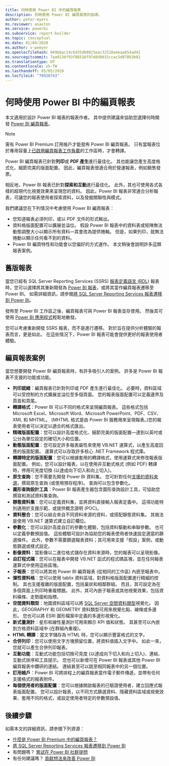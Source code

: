 ```yaml
---
title: 何時使用 Power BI 中的編頁報表
description: 何時使用 Power BI 編頁報表的指導。
author: peter-myers
ms.reviewer: asaxton
ms.service: powerbi
ms.subservice: report-builder
ms.topic: conceptual
ms.date: 01/04/2020
ms.author: v-pemyer
ms.openlocfilehash: 049b6ac14c6d35d68815eac32520a4eaa654ad42
ms.sourcegitcommit: 7aa0136f93f88516f97ddd8031ccac5d07863b92
ms.translationtype: HT
ms.contentlocale: zh-TW
ms.lasthandoff: 05/05/2020
ms.locfileid: "78920743"
---
```

# <a name="when-to-use-paginated-reports-in-power-bi"></a>何時使用 Power BI 中的編頁報表

本文適用於設計 Power BI 報表的報表作者。 其中提供建議來協助您選擇何時開發 [Power BI 編頁報表](../paginated-reports/paginated-reports-report-builder-power-bi.md)。

> [!NOTE]
> 需有 Power BI Premium 訂用帳戶才能發佈 Power BI 編頁報表。 只有當報表位於專用容量上[已啟用編頁報表工作負載](../service-admin-premium-workloads.md#paginated-reports)的工作區時，才會轉譯。

Power BI 編頁報表已針對**列印**或 **PDF 產生**進行最佳化。 其也能讓您產生高度格式化、細節完美的版面配置。 因此，編頁報表很適合用於營運報表，例如銷售發票。

相反地，Power BI 報表已針對**探索和互動**進行最佳化。 此外，其也可使用各式各樣的超現代化視覺效果來呈現您的資料。 因此，Power BI 報表非常適合分析報表，可讓您的報表使用者探索資料，以及發掘關聯性與模式。

我們建議您在下列情況中考慮使用 Power BI 編頁報表：

- 您知道報表必須列印，或以 PDF 文件的形式輸出。
- 資料格版面配置可以擴展並溢位。 假設 Power BI 報表中的資料表或矩陣無法動態調整大小以顯示所有資料—其會改為提供捲軸。 但是，如果列印，就無法捲動以顯示任何看不到的資料。
- Power BI 編頁特性和功能會以您偏好的方式運作。 本文稍後會說明許多這類報表案例。

## <a name="legacy-reports"></a>舊版報表

當您已經有 SQL Server Reporting Services (SSRS) [報表定義語言 (RDL)](/sql/reporting-services/reports/report-definition-language-ssrs) 報表時，您可以選擇將其重新開發為 [Power BI 報表](../consumer/end-user-reports.md)，或將其當作編頁報表遷移至 Power BI。 如需詳細資訊，請參閱[將 SQL Server Reporting Services 報表遷移到 Power BI](migrate-ssrs-reports-to-power-bi.md)。

發佈至 Power BI 工作區之後，編頁報表可與 Power BI 報表並存使用。 然後其可使用 [Power BI 應用程式](../service-create-distribute-apps.md)輕鬆地散發。

您可以考慮重新開發 SSRS 報表，而不是進行遷移。 對於旨在提供分析體驗的報表而言，更是如此。 在這些情況下，Power BI 報表可能會提供更好的報表使用者體驗。

## <a name="paginated-report-scenarios"></a>編頁報表案例

當您想要開發 Power BI 編頁報表時，有許多吸引人的案例。 許多是 Power BI 報表不支援的功能或功能。

- **列印就緒**：編頁報表已針對列印或 PDF 產生進行最佳化。 必要時，資料區域可以受控制的方式擴展並溢位至多個頁面。 您的報表版面配置可以定義邊界及頁首和頁尾。
- **轉譯格式**：Power BI 可以不同的格式來呈現編頁報表。 這些格式包括 Microsoft Excel、Microsoft Word、Microsoft PowerPoint、PDF、CSV、XML 和 MHTML。 (MHTML 格式是由 Power BI 服務用來呈現報表。)您的報表使用者可以決定以適合的格式匯出。
- **精確版面配置**：您可以設計高度格式化、細節完美的版面配置—達到以英吋或公分為單位設定的確切大小和位置。
- **動態版面配置**：您可設定許多報表屬性來使用 VB.NET 運算式，以產生高度回應的版面配置。 運算式可以存取許多核心 .NET Framework 程式庫。
- **轉譯特定的版面配置**：您可以根據套用的轉譯格式，使用運算式來修改報表版面配置。 例如，您可以設計報表，以在使用非互動式格式 (例如 PDF) 轉譯時，停用可見度切換 (以達成向下切入和向上切入)。
- **原生查詢**：您不需要先開發 Power BI 資料集。 您可針對任何[支援的資料來源](../paginated-reports/paginated-reports-data-sources.md)，撰寫原生查詢 (或使用預存程序)。 查詢可以包含參數化。
- **圖形查詢設計工具**：Power BI 報表產生器包含圖形查詢設計工具，可協助您撰寫和測試資料集查詢。
- **靜態資料集**：您可以定義資料集，並將資料直接輸入報表定義中。 這項功能特別適用於支援示範，或提供概念證明 (POC)。
- **資料整合**：您可以結合來自不同資料來源的資料，或搭配靜態資料集。 其做法是使用 VB.NET 運算式建立自訂欄位。
- **參數化**：您可以設計高度自訂的參數化體驗，包括資料驅動和串聯參數。 也可以定義參數預設值。 這些體驗可設計為協助您的報表使用者快速設定適當的篩選條件。 此外，參數不需要篩選報表資料；其可用來支援「假設」案例，或動態篩選或樣式設定。
- **影像資料**：當影像以二進位格式儲存在資料來源時，您的報表可以呈現影像。
- **自訂程式碼**：您可以在報表中開發 VB.NET 函式的程式碼區塊，並在任何報表運算式中使用這些區塊。
- **子報表**：您可以將其他 Power BI 編頁報表 (從相同的工作區) 內嵌至報表中。
- **彈性資料格**：您可以使用 tablix 資料區域，對資料格版面配置進行精細的控制。 其也支援複雜的版面配置，包括巢狀和相鄰群組。 而且，其可設定為在多個頁面上列印時重複標題。 此外，其可內嵌子報表或其他視覺效果，包括資料橫條、走勢圖和指標。
- **空間資料類型**：地圖資料區域可以將 [SQL Server 空間資料類型](/sql/relational-databases/spatial/spatial-data-sql-server)視覺化。 因此，GEOGRAPHY 和 GEOMETRY 資料類型可用來視覺化點、線條或多邊形。 您也可以將 ESRI 圖形檔案中定義的多邊形視覺化。
- **新式量測計**：星形和線性量測計可用來顯示 KPI 值和狀態。 其甚至可以內嵌到方格資料區域中 (在群組內重複)。
- **HTML 轉譯**：當文字儲存為 HTML 時，您可以顯示豐富格式的文字。
- **合併列印**：您可以使用文字方塊預留位置，將資料值插入文字中。 如此一來，您就可以產生合併列印報表。
- **互動功能**：互動式功能包括切換可見度 (以達成向下切入和向上切入)、連結、互動式排序和工具提示。 您也可以新增可在 Power BI 報表或其他 Power BI 編頁報表中鑽研的連結。 連結甚至可以跳至相同報表中的另一個位置。
- **訂用帳戶**：Power BI 可將排程上的編頁報表當作電子郵件傳遞，並帶有任何支援格式的報表附件。
- **每個使用者的版面配置**：您可以根據開啟報表的已驗證使用者，建立回應式報表版面配置。 您可以設計報表，以不同方式篩選資料、隱藏資料區域或視覺效果、套用不同的格式，或設定使用者特定的參數預設值。

## <a name="next-steps"></a>後續步驟

如需本文的詳細資訊，請參閱下列資源：

- [什麼是 Power BI Premium 中的編頁報表？](../paginated-reports/paginated-reports-report-builder-power-bi.md)
- [將 SQL Server Reporting Services 報表遷移到 Power BI](migrate-ssrs-reports-to-power-bi.md)
- 有問題嗎？ [嘗試在 Power BI 社群提問](https://community.powerbi.com/)
- 有任何建議嗎？ [貢獻想法來改善 Power BI](https://ideas.powerbi.com/)
